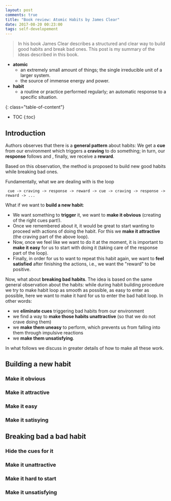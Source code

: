 ```yaml
---
layout: post
comments: true
title: "Book review: Atomic Habits by James Clear"
date: 2017-08-20 00:23:00
tags: self-developement
---
```


> In his book James Clear describes a structured and clear way to build good habits and break bad ones. This post is my summary of the ideas described in this book.

<!--more-->
- **atomic** 
    - an extremely small amount of things; the single irreducible unit of a larger system. 
    - the source of immense energy and power. 
- **habit** 
    - a routine or practice performed regularly; an automatic response to a specific situation. 
  
{: class="table-of-content"}
* TOC
{:toc}


## Introduction

Authors observes that there is a **general pattern** about habits: We get a **cue** from our environment which triggers a **craving** to do something; in turn, our **response** follows and , finally, we receive a **reward**. 

Based on this observation, the method is proposed to build new good habits while breaking bad ones. 

Fundamentally, what we are dealing with is the loop 
     
     cue -> craving -> response -> reward -> cue -> craving -> response -> reward -> ...

What if we want to **build a new habit**:
- We want something to **trigger** it, we want to **make it obvious** (creating of the right cues part!).
- Once we remembered about it, it would be great to start wanting to proceed with actions of doing the habit. For this we **make it attractive** (the craving part of the above loop).
- Now, once we feel like we want to do it at the moment, it is important to **make it easy** for us to start with doing it (taking care of the response part of the loop).
- Finally, in order for us to want to repeat this habit again, we want to **feel satisfied** after finishing the actions, i.e., we want the "reward" to be positive.

Now, what about **breaking bad habits**. The idea is based on the same general observation about the habits: while during habit building procedure we try to make habit loop as smooth as possible, as easy to enter as possible, here we want to make it hard for us to enter the bad habit loop. In other words:
- we **eliminate cues** triggering bad habits from our environment
- we find a way to **make those habits unattractive** (so that we do not crave doing them)
- we **make them uneasy** to perform, which prevents us from falling into them through impulsive reactions
- we **make them unsatisfying**.

In what follows we discuss in greater details of how to make all these work.

## Building a new habit
### Make it obvious 
### Make it attractive
### Make it easy
### Make it satisying

## Breaking bad a bad habit
### Hide the cues for it 
### Make it unattractive
### Make it hard to start
### Make it unsatisfying 







